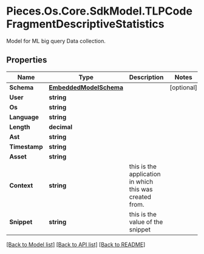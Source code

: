 # Pieces.Os.Core.SdkModel.TLPCodeFragmentDescriptiveStatistics
Model for ML big query Data collection.

## Properties

Name | Type | Description | Notes
------------ | ------------- | ------------- | -------------
**Schema** | [**EmbeddedModelSchema**](EmbeddedModelSchema.md) |  | [optional] 
**User** | **string** |  | 
**Os** | **string** |  | 
**Language** | **string** |  | 
**Length** | **decimal** |  | 
**Ast** | **string** |  | 
**Timestamp** | **string** |  | 
**Asset** | **string** |  | 
**Context** | **string** | this is the application in which this was created from. | 
**Snippet** | **string** | this is the value of the snippet | 

[[Back to Model list]](../README.md#documentation-for-models) [[Back to API list]](../README.md#documentation-for-api-endpoints) [[Back to README]](../README.md)

